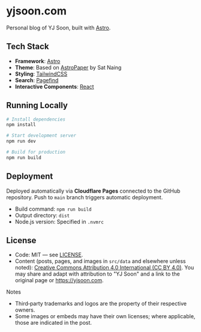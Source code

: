 # yjsoon.com

Personal blog of YJ Soon, built with [Astro](https://astro.build/).

## Tech Stack

- **Framework**: [Astro](https://astro.build/)
- **Theme**: Based on [AstroPaper](https://github.com/satnaing/astro-paper) by Sat Naing
- **Styling**: [TailwindCSS](https://tailwindcss.com/)
- **Search**: [Pagefind](https://pagefind.app/)
- **Interactive Components**: [React](https://react.dev/)

## Running Locally

```bash
# Install dependencies
npm install

# Start development server
npm run dev

# Build for production
npm run build
```

## Deployment

Deployed automatically via **Cloudflare Pages** connected to the GitHub repository. Push to `main` branch triggers automatic deployment.

- Build command: `npm run build`
- Output directory: `dist`
- Node.js version: Specified in `.nvmrc`

## License

- Code: MIT — see [LICENSE](./LICENSE).
- Content (posts, pages, and images in `src/data` and elsewhere unless noted):
  [Creative Commons Attribution 4.0 International (CC BY 4.0)](https://creativecommons.org/licenses/by/4.0/).
  You may share and adapt with attribution to "YJ Soon" and a link to the
  original page or https://yjsoon.com.

Notes
- Third‑party trademarks and logos are the property of their respective owners.
- Some images or embeds may have their own licenses; where applicable, those
  are indicated in the post.
